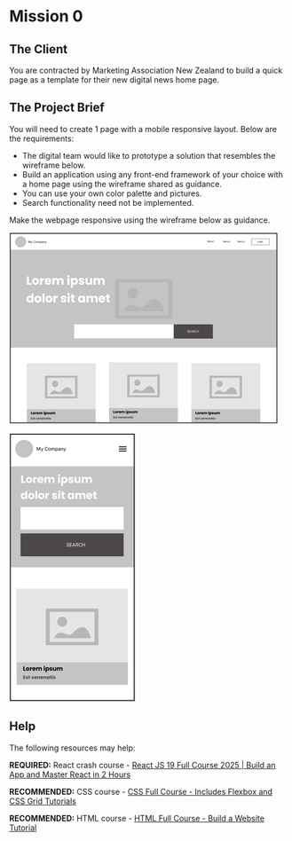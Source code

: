 # Mission 0

## The Client
You are contracted by Marketing Association New Zealand to build a quick page as a template for their new digital news home page.

## The Project Brief
You will need to create 1 page with a mobile responsive layout.  Below are the requirements:

- The digital team would like to prototype a solution that resembles the wireframe below.
- Build an application using any front-end framework of your choice with a home page using the wireframe shared as guidance.
- You can use your own color palette and pictures.
- Search functionality need not be implemented.

Make the webpage responsive using the wireframe below as guidance.

 ![Desktop](desktop.png)

 ![Mobile](mobile.png)

## Help

The following resources may help:

**REQUIRED:** React crash course - [React JS 19 Full Course 2025 | Build an App and Master React in 2 Hours](https://www.youtube.com/watch?v=dCLhUialKPQ)

**RECOMMENDED:** CSS course - [CSS Full Course - Includes Flexbox and CSS Grid Tutorials](https://www.youtube.com/watch?v=ieTHC78giGQ)

**RECOMMENDED:** HTML course - [HTML Full Course - Build a Website Tutorial](https://www.youtube.com/watch?v=pQN-pnXPaVg)